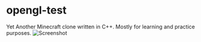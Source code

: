 # opengl-test
Yet Another Minecraft clone written in C++. Mostly for learning and practice purposes.
![Screenshot](https://i.imgur.com/PoEf7Qz.png)
